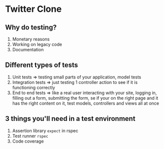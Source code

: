 # Twitter Clone

## Why do testing?

1. Monetary reasons
2. Working on legacy code
3. Documentation

## Different types of tests

1. Unit tests => testing small parts of your application, model tests
2. Integration tests => just testing 1 controller action to see if it is functioning correctly
3. End to end tests => like a real user interacting with your site, logging in, filling out a form, submitting the form, se if your on the right page and it has the right content on it, test models, controllers and views all at once

## 3 things you'll need in a test environment

1. Assertion library `expect` in rspec
2. Test runner `rspec`
3. Code coverage